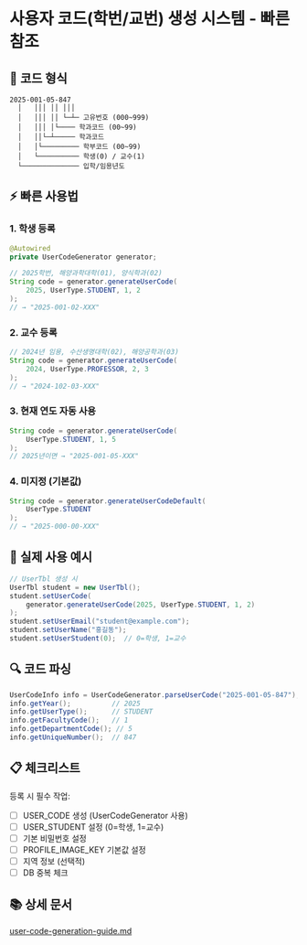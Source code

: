 # 사용자 코드(학번/교번) 생성 시스템 - 빠른 참조

## 🎯 코드 형식
```
2025-001-05-847
  │   │││ ││ │││
  │   │││ ││ └─┴─ 고유번호 (000~999)
  │   │││ │└──── 학과코드 (00~99)
  │   ││└─┴───── 학과코드
  │   │└───────── 학부코드 (00~99)
  │   └────────── 학생(0) / 교수(1)
  └────────────── 입학/임용년도
```

## ⚡ 빠른 사용법

### 1. 학생 등록
```java
@Autowired
private UserCodeGenerator generator;

// 2025학번, 해양과학대학(01), 양식학과(02)
String code = generator.generateUserCode(
    2025, UserType.STUDENT, 1, 2
);
// → "2025-001-02-XXX"
```

### 2. 교수 등록
```java
// 2024년 임용, 수산생명대학(02), 해양공학과(03)
String code = generator.generateUserCode(
    2024, UserType.PROFESSOR, 2, 3
);
// → "2024-102-03-XXX"
```

### 3. 현재 연도 자동 사용
```java
String code = generator.generateUserCode(
    UserType.STUDENT, 1, 5
);
// 2025년이면 → "2025-001-05-XXX"
```

### 4. 미지정 (기본값)
```java
String code = generator.generateUserCodeDefault(
    UserType.STUDENT
);
// → "2025-000-00-XXX"
```

## 📝 실제 사용 예시

```java
// UserTbl 생성 시
UserTbl student = new UserTbl();
student.setUserCode(
    generator.generateUserCode(2025, UserType.STUDENT, 1, 2)
);
student.setUserEmail("student@example.com");
student.setUserName("홍길동");
student.setUserStudent(0);  // 0=학생, 1=교수
```

## 🔍 코드 파싱
```java
UserCodeInfo info = UserCodeGenerator.parseUserCode("2025-001-05-847");
info.getYear();          // 2025
info.getUserType();      // STUDENT
info.getFacultyCode();   // 1
info.getDepartmentCode(); // 5
info.getUniqueNumber();  // 847
```

## 📋 체크리스트

등록 시 필수 작업:
- [ ] USER_CODE 생성 (UserCodeGenerator 사용)
- [ ] USER_STUDENT 설정 (0=학생, 1=교수)
- [ ] 기본 비밀번호 설정
- [ ] PROFILE_IMAGE_KEY 기본값 설정
- [ ] 지역 정보 (선택적)
- [ ] DB 중복 체크

## 📚 상세 문서
[user-code-generation-guide.md](./user-code-generation-guide.md)
